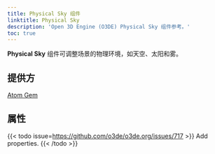 ```yaml
---
title: Physical Sky 组件
linktitle: Physical Sky
description: 'Open 3D Engine (O3DE) Physical Sky 组件参考。'
toc: true
---
```


**Physical Sky** 组件可调整场景的物理环境，如天空、太阳和雾。


## 提供方 ##

[Atom Gem](/docs/user-guide/gems/reference/rendering/atom/atom/)


## 属性

{{< todo issue=https://github.com/o3de/o3de.org/issues/717 >}}
Add properties.
{{< /todo >}}
